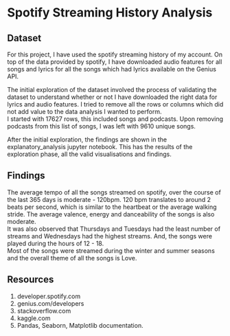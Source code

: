 #   Spotify Streaming History Analysis

## Dataset
For this project, I have used the spotify streaming history of my account. On top of the data provided by spotify, I have downloaded audio features for all songs and lyrics for all the songs which had lyrics available on the Genius API.

The initial exploration of the dataset involved the process of validating the dataset to understand whether or not I have downloaded the right data for lyrics and audio features. I tried to remove all the rows or columns which did not add value to the data analysis I wanted to perform.<br>
I started with 17627 rows, this included songs and podcasts. Upon removing podcasts from this list of songs, I was left with 9610 unique songs.

After the initial exploration, the findings are shown in the explanatory_analysis jupyter notebook. This has the results of the exploration phase, all the valid visualisations and findings.

## Findings
The average tempo of all the songs streamed on spotify, over the course of the last 365 days is moderate - 120bpm. 120 bpm translates to around 2 beats per second, which is similar to the heartbeat or the average walking stride. 
The average valence, energy and danceability of the songs is also moderate.<br>
It was also observed that Thursdays and Tuesdays had the least number of streams and Wednesdays had the highest streams. And, the songs were played during the hours of 12 - 18.<br>
Most of the songs were streamed during the winter and summer seasons and the overall theme of all the songs is Love.

## Resources
1. developer.spotify.com
2. genius.com/developers
3. stackoverflow.com
4. kaggle.com
5. Pandas, Seaborn, Matplotlib documentation.

